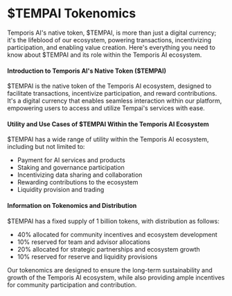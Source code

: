 # $TEMPAI Tokenomics

Temporis AI's native token, $TEMPAI, is more than just a digital currency; it's the lifeblood of our ecosystem, powering transactions, incentivizing participation, and enabling value creation. Here's everything you need to know about $TEMPAI and its role within the Temporis AI ecosystem.

#### Introduction to Temporis AI's Native Token ($TEMPAI)

$TEMPAI is the native token of the Temporis AI ecosystem, designed to facilitate transactions, incentivize participation, and reward contributions. It's a digital currency that enables seamless interaction within our platform, empowering users to access and utilize Tempai's services with ease.

#### Utility and Use Cases of $TEMPAI Within the Temporis AI Ecosystem

$TEMPAI has a wide range of utility within the Temporis AI ecosystem, including but not limited to:

- Payment for AI services and products
- Staking and governance participation
- Incentivizing data sharing and collaboration
- Rewarding contributions to the ecosystem
- Liquidity provision and trading

#### Information on Tokenomics and Distribution

$TEMPAI has a fixed supply of 1 billion tokens, with distribution as follows:

- 40% allocated for community incentives and ecosystem development
- 10% reserved for team and advisor allocations
- 20% allocated for strategic partnerships and ecosystem growth
- 10% reserved for reserve and liquidity provisions

Our tokenomics are designed to ensure the long-term sustainability and growth of the Temporis AI ecosystem, while also providing ample incentives for community participation and contribution.
